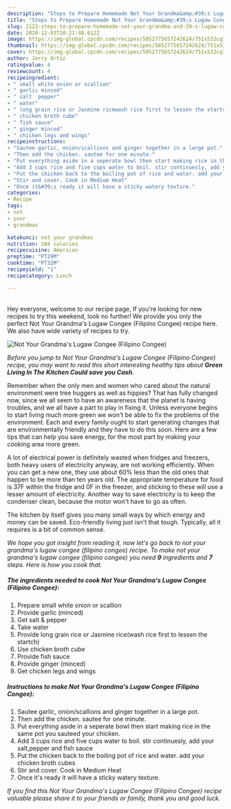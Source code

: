```yaml
---
description: "Steps to Prepare Homemade Not Your Grandma&amp;#39;s Lugaw Congee (Filipino Congee)"
title: "Steps to Prepare Homemade Not Your Grandma&amp;#39;s Lugaw Congee (Filipino Congee)"
slug: 2122-steps-to-prepare-homemade-not-your-grandma-and-39-s-lugaw-congee-filipino-congee
date: 2020-12-03T10:21:48.612Z
image: https://img-global.cpcdn.com/recipes/5852775657242624/751x532cq70/not-your-grandmas-lugaw-congee-filipino-congee-recipe-main-photo.jpg
thumbnail: https://img-global.cpcdn.com/recipes/5852775657242624/751x532cq70/not-your-grandmas-lugaw-congee-filipino-congee-recipe-main-photo.jpg
cover: https://img-global.cpcdn.com/recipes/5852775657242624/751x532cq70/not-your-grandmas-lugaw-congee-filipino-congee-recipe-main-photo.jpg
author: Jerry Ortiz
ratingvalue: 4
reviewcount: 4
recipeingredient:
- " small white onion or scallion"
- " garlic minced"
- " salt  pepper"
- " water"
- " long grain rice or Jasmine ricewash rice first to lessen the startch"
- " chicken broth cube"
- " fish sauce"
- " ginger minced"
- " chicken legs and wings"
recipeinstructions:
- "Sautee garlic, onion/scallions and ginger together in a large pot."
- "Then add the chicken. sautee for one minute."
- "Put everything aside in a seperate bowl then start making rice in the same pot you sauteed your chicken."
- "Add 3 cups rice and five cups water to boil. stir continuesly, add your salt,pepper and fish sauce"
- "Put the chicken back to the boiling pot of rice and water. add your chicken broth cubes"
- "Stir and cover. Cook in Medium Heat"
- "Once it&#39;s ready it will have a sticky watery texture."
categories:
- Recipe
tags:
- not
- your
- grandmas

katakunci: not your grandmas 
nutrition: 184 calories
recipecuisine: American
preptime: "PT29M"
cooktime: "PT32M"
recipeyield: "1"
recipecategory: Lunch

---
```

<br>
Hey everyone, welcome to our recipe page, If you're looking for new recipes to try this weekend, look no further! We provide you only the perfect Not Your Grandma&#39;s Lugaw Congee (Filipino Congee) recipe here. We also have wide variety of recipes to try.
<br>


![Not Your Grandma&#39;s Lugaw Congee (Filipino Congee)](https://img-global.cpcdn.com/recipes/5852775657242624/751x532cq70/not-your-grandmas-lugaw-congee-filipino-congee-recipe-main-photo.jpg)

<i>Before you jump to Not Your Grandma&#39;s Lugaw Congee (Filipino Congee) recipe, you may want to read this short interesting healthy tips about 
<strong>Green Living In The Kitchen Could save you Cash</strong>.</i>
</br>

Remember when the only men and women who cared about the natural environment were tree huggers as well as hippies? That has fully changed now, since we all seem to have an awareness that the planet is having troubles, and we all have a part to play in fixing it. Unless everyone begins to start living much more green we won't be able to fix the problems of the environment. Each and every family ought to start generating changes that are environmentally friendly and they have to do this soon. Here are a few tips that can help you save energy, for the most part by making your cooking area more green.

A lot of electrical power is definitely wasted when fridges and freezers, both heavy users of electricity anyway, are not working efficiently. When you can get a new one, they use about 60% less than the old ones that happen to be more than ten years old. The appropriate temperature for food is 37F within the fridge and 0F in the freezer, and sticking to these will use a lesser amount of electricity. Another way to save electricity is to keep the condenser clean, because the motor won't have to go as often.

The kitchen by itself gives you many small ways by which energy and money can be saved. Eco-friendly living just isn't that tough. Typically, all it requires is a bit of common sense.


<i>We hope you got insight from reading it, now let's go back to not your grandma&#39;s lugaw congee (filipino congee) recipe. To make not your grandma&#39;s lugaw congee (filipino congee) you need <strong>9</strong> ingredients and <strong>7</strong> steps. Here is how you cook that.
</i>

##### The ingredients needed to cook Not Your Grandma&#39;s Lugaw Congee (Filipino Congee):

1. Prepare  small white onion or scallion
1. Provide  garlic (minced)
1. Get  salt &amp; pepper
1. Take  water
1. Provide  long grain rice or Jasmine rice(wash rice first to lessen the startch)
1. Use  chicken broth cube
1. Provide  fish sauce
1. Provide  ginger (minced)
1. Get  chicken legs and wings


##### Instructions to make Not Your Grandma&#39;s Lugaw Congee (Filipino Congee):

1. Sautee garlic, onion/scallions and ginger together in a large pot.
1. Then add the chicken. sautee for one minute.
1. Put everything aside in a seperate bowl then start making rice in the same pot you sauteed your chicken.
1. Add 3 cups rice and five cups water to boil. stir continuesly, add your salt,pepper and fish sauce
1. Put the chicken back to the boiling pot of rice and water. add your chicken broth cubes
1. Stir and cover. Cook in Medium Heat
1. Once it&#39;s ready it will have a sticky watery texture.


<i>If you find this Not Your Grandma&#39;s Lugaw Congee (Filipino Congee) recipe valuable please share it to your friends or family, thank you and good luck.</i>
